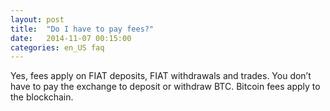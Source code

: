 ```yaml
---
layout: post
title:  "Do I have to pay fees?"
date:   2014-11-07 00:15:00
categories: en_US faq
---
```


Yes, fees apply on FIAT deposits, FIAT withdrawals and trades. You don’t have to pay the exchange to deposit or withdraw BTC. Bitcoin fees apply to the blockchain.
